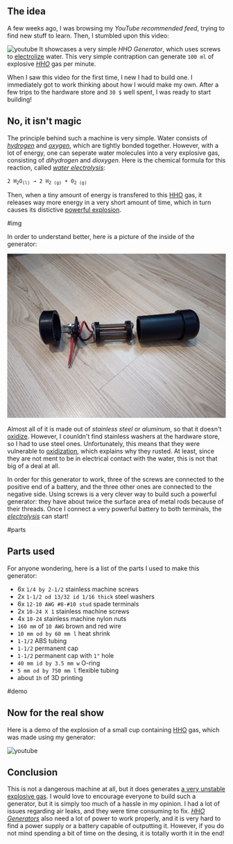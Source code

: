 ## The idea

A few weeks ago, I was browsing my _YouTube recommended feed_, trying to find new stuff to learn. Then, I stumbled upon this video:

![youtube](https://www.youtube.com/embed/kfYiQVzB3Cg)
It showcases a very simple _HHO Generator_, which uses screws to [electrolize](https://en.wikipedia.org/wiki/Electrolysis_of_water) water. This very simple contraption can generate `100 ml` of explosive [_HHO_](https://en.wikipedia.org/wiki/Oxyhydrogen) gas per minute.

When I saw this video for the first time, I new I had to build one. I immediately got to work thinking about how I would make my own. After a few trips to the hardware store and `30 $` well spent, I was ready to start building!

## No, it isn't magic

The principle behind such a machine is very simple. Water consists of [_hydrogen_](https://en.wikipedia.org/wiki/Hydrogen) and [_oxygen_](https://en.wikipedia.org/wiki/Oxygen), which are tightly bonded together. However, with a lot of energy, one can seperate water molecules into a very explosive gas, consisting of _dihydrogen_ and _dioxygen_. Here is the chemical formula for this reaction, called [_water electrolysis_](https://en.wikipedia.org/wiki/Electrolysis_of_water):

[//]: # 'https://lingojam.com/SubscriptGenerator'
[//]: # 'https://smalltext.io/'
[//]: # '2 H₂O₍ₗ₎ → 2 H₂₍₉₎ + O₂₍₉₎'

<pre><code>2 H<sub>2</sub>O<sub>(l)</sub> → 2 H<sub>2 (g)</sub> + O<sub>2 (g)</sub></code></pre>

Then, when a tiny amount of energy is transfered to this [HHO](https://en.wikipedia.org/wiki/Oxyhydrogen) gas, it releases way more energy in a very short amount of time, which in turn causes its distictive [powerful explosion](#demo).

#img

In order to understand better, here is a picture of the inside of the generator:

![](./internals.jpg)

Almost all of it is made out of _stainless steel_ or _aluminum_, so that it doesn't [oxidize](https://en.wikipedia.org/wiki/Rust). However, I counldn't find stainless washers at the hardware store, so I had to use steel ones. Unfortunately, this means that they were vulnerable to [oxidization](https://en.wikipedia.org/wiki/Rust), which explains why they rusted. At least, since they are not ment to be in electrical contact with the water, this is not that big of a deal at all.

In order for this generator to work, three of the screws are connected to the positive end of a battery, and the three other ones are connected to the negative side. Using screws is a very clever way to build such a powerful generator: they have about twice the surface area of metal rods because of their threads. Once I connect a very powerful battery to both terminals, the [_electrolysis_](https://en.wikipedia.org/wiki/Electrolysis_of_water) can start!

#parts

## Parts used

For anyone wondering, here is a list of the parts I used to make this generator:

- 6x `1/4 by 2-1/2` stainless machine screws
- 2x `1-1/2 od 13/32 id 1/16 thick` steel washers
- 6x `12-10 AWG #8-#10 stud` spade terminals
- 2x `10-24 X 1` stainless machine screws
- 4x `10-24` stainless machine nylon nuts
- `160 mm` of `10 AWG` brown and red wire
- `10 mm od by 60 mm l` heat shrink
- `1-1/2` ABS tubing
- `1-1/2` permanent cap
- `1-1/2` permanent cap with `1"` hole
- `40 mm id by 3.5 mm w` O-ring
- `5 mm od by 750 mm l` flexible tubing
- about `1h` of 3D printing

#demo

## Now for the real show

Here is a demo of the explosion of a small cup containing [HHO](https://en.wikipedia.org/wiki/Oxyhydrogen) gas, which was made using my generator:

![youtube](https://www.youtube.com/embed/uue630WiYNA)

## Conclusion

This is not a dangerous machine at all, but it does generates [a very unstable explosive gas](https://en.wikipedia.org/wiki/Oxyhydrogen). I would love to encourage everyone to build such a generator, but it is simply too much of a hassle in my opinion. I had a lot of issues regarding air leaks, and they were time consuming to fix. [_HHO Generators_](https://en.wikipedia.org/wiki/Oxyhydrogen) also need a lot of power to work properly, and it is very hard to find a power supply or a battery capable of outputting it. However, if you do not mind spending a bit of time on the desing, it is totally worth it in the end!
